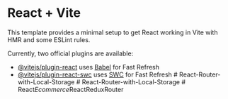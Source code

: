 # React + Vite

This template provides a minimal setup to get React working in Vite with HMR and some ESLint rules.

Currently, two official plugins are available:

- [@vitejs/plugin-react](https://github.com/vitejs/vite-plugin-react/blob/main/packages/plugin-react/README.md) uses [Babel](https://babeljs.io/) for Fast Refresh
- [@vitejs/plugin-react-swc](https://github.com/vitejs/vite-plugin-react-swc) uses [SWC](https://swc.rs/) for Fast Refresh
#   R e a c t - R o u t e r - w i t h - L o c a l - S t o r a g e  
 #   R e a c t - R o u t e r - w i t h - L o c a l - S t o r a g e  
 #   R e a c t _ E c o m m e r c e _ R e a c t R e d u x R o u t e r  
 
